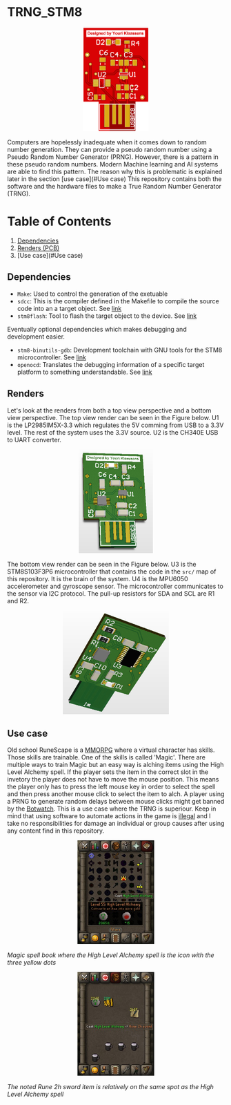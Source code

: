 # TRNG_STM8

<!-- ![alt text](img/USB_PCB_front_render.png "Logo Title Text 1") -->
<p align=center>
<img src="img/USB_PCB_front_render.png" height="240"> </img>
</p>

Computers are hopelessly inadequate when it comes down to random number generation.
They can provide a pseudo random number using a Pseudo Random Number Generator (PRNG).
However, there is a pattern in these pseudo random numbers. Modern Machine learning and AI systems are able to
find this pattern.
The reason why this is problematic is explained later in the section [use case](#Use case)
This repository contains both the software and the hardware files to make a True Random Number Generator (TRNG).

# Table of Contents
1. [Dependencies](#Dependencies)
2. [Renders (PCB)](#Renders)
3. [Use case](#Use case)

## Dependencies

* `Make`: Used to control the generation of the exetuable
* `sdcc`: This is the compiler defined in the Makefile to compile the source code into an a target object. See [link](http://sdcc.sourceforge.net/)
* `stm8flash`: Tool to flash the target object to the device. See [link](https://github.com/vdudouyt/stm8flash)

Eventually optional dependencies which makes debugging and development easier.

* `stm8-binutils-gdb`: Development toolchain with GNU tools for the STM8 microcontroller. See [link](https://stm8-binutils-gdb.sourceforge.io/)
* `openocd`: Translates the debugging information of a specific target platform to something understandable. See [link](http://openocd.org/)

## Renders

Let's look at the renders from both a top view perspective and a bottom view perspective.
The top view render can be seen in the Figure below.
U1 is the LP2985IM5X-3.3 which regulates the 5V comming from USB to a 3.3V level.
The rest of the system uses the 3.3V source.
U2 is the CH340E USB to UART converter. 

<p align=center>
<img src="img/USB_PCB_front_render.jpeg" height="240"> </img>
</p>

The bottom view render can be seen in the Figure below.
U3 is the STM8S103F3P6 microcontroller that contains the code in the `src/` map of this repository.
It is the brain of the system.
U4 is the MPU6050 accelerometer and gyroscope sensor.
The microcontroller communicates to the sensor via I2C protocol.
The pull-up resistors for SDA and SCL are R1 and R2.

<p align=center>
<img src="img/USB_PCB_back_render.jpeg" height="240"> </img>
</p>

## Use case

Old school RuneScape is a [MMORPG](https://en.wikipedia.org/wiki/Massively_multiplayer_online_role-playing_game) where a virtual character has skills. Those skills are trainable.
One of the skills is called 'Magic'.
There are multiple ways to train Magic but an easy way is alching items using the High Level Alchemy spell.
If the player sets the item in the correct slot in the invetory the player does not have to move the mouse position.
This means the player only has to press the left mouse key in order to select the spell and then press another mouse click to select the item to alch.
A player using a PRNG to generate random delays between mouse clicks might get banned by the [Botwatch](https://runescape.fandom.com/wiki/Botwatch).
This is a use case where the TRNG is superiour.
Keep in mind that using software to automate actions in the game is [illegal](https://www.runescape.com/game-guide/rules) and I take no responsibilities for damage an individual or group causes after using any content find in this repository.

<p align=center>
<img src="img/RS_magic_step_1.jpeg" height="240"> </img>
</p>
<p>
    <em>Magic spell book where the High Level Alchemy spell is the icon with the three yellow dots</em>
</p>


<p align=center>
<img src="img/RS_magic_step_2.jpeg" height="240"> </img>
</p>
<p>
    <em>The noted Rune 2h sword item is relatively on the same spot as the High Level Alchemy spell</em>
</p>
